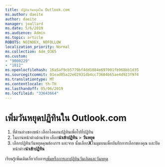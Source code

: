 ```yaml
---
title: ปฏิทินวันหยุดใน Outlook.com
ms.author: daeite
author: daeite
manager: joallard
ms.date: 5/6/2019
ms.audience: Admin
ms.topic: article
ROBOTS: NOINDEX, NOFOLLOW
localization_priority: Normal
ms.collection: Adm_O365
ms.custom:
- "9000229"
- "1812"
ms.openlocfilehash: 16a5af9cb5779bf4dd1084e697001fb968bb1d35
ms.sourcegitcommit: 01ead85a22e62931db4cc73604b65ae4d923f974
ms.translationtype: MT
ms.contentlocale: th-TH
ms.lasthandoff: 05/06/2019
ms.locfileid: "33643664"
---
```

# <a name="add-a-holiday-calendar-in-outlookcom"></a>เพิ่มวันหยุดปฏิทินใน Outlook.com

1. ที่ด้านล่างของหน้า เลือกไอคอนปฏิทินเพื่อไปที่ปฏิทิน
1. ในบานหน้าต่างด้านซ้าย เลือก**นำเข้าปฏิทิน** > **วันหยุด**
1. เลือกปฏิทินวันหยุดคุณต้องการ และจาก นั้นเลือก**X**ในมุมบนเพื่อบันทึกการเลือกของคุณ และปิดหน้าต่าง**นำเข้าปฏิทิน**

เรียนรู้เพิ่มเติมเกี่ยวกับการ[เพิ่มหรือการเอาปฏิทินวันเกิดและวันหยุด](https://support.office.com/article/b8e636da-fda8-413f-940e-68396efa49a6)